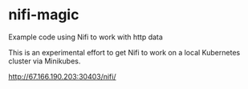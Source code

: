 # nifi-magic
Example code using Nifi to work with http data

This is an experimental effort to get Nifi to work on a local Kubernetes cluster via Minikubes.

http://67.166.190.203:30403/nifi/
